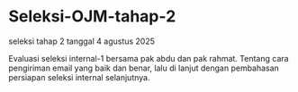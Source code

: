 # Seleksi-OJM-tahap-2 
seleksi tahap 2
tanggal 4 agustus 2025

 Evaluasi seleksi internal-1 bersama pak abdu dan pak rahmat. Tentang cara pengiriman email yang baik dan benar, lalu di lanjut dengan pembahasan persiapan seleksi internal selanjutnya.
